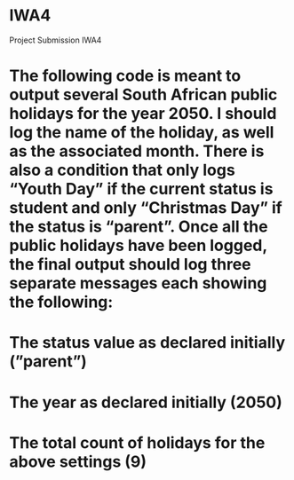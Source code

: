 # IWA4
Project Submission IWA4

# The following code is meant to output several South African public holidays for the year 2050. I should log the name of the holiday, as well as the associated month. There is also a condition that only logs “Youth Day” if the current status is student and only “Christmas Day” if the status is “parent”. Once all the public holidays have been logged, the final output should log three separate messages each showing the following:

# The status value as declared initially (”parent”)
# The year as declared initially (2050)
# The total count of holidays for the above settings (9)